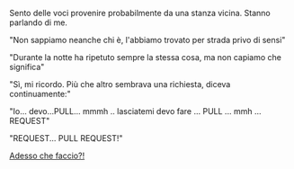 
Sento delle voci provenire probabilmente da una stanza vicina. Stanno parlando di me.

"Non sappiamo neanche chi è, l'abbiamo trovato per strada privo di sensi"

"Durante la notte ha ripetuto sempre la stessa cosa, ma non capiamo che significa"

"Sì, mi ricordo. Più che altro sembrava una richiesta, diceva continuamente:"

"Io... devo...PULL... mmmh .. lasciatemi devo fare ... PULL ... mmh ... REQUEST"

"REQUEST... PULL REQUEST!"

[Adesso che faccio?!](../caramelle.md)
